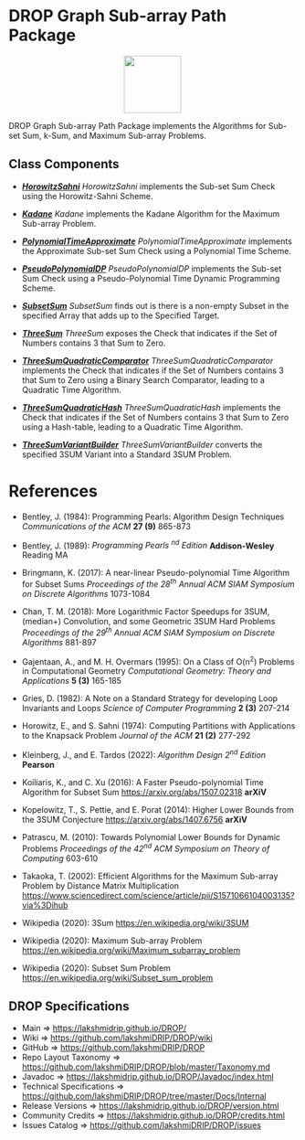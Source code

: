 # DROP Graph Sub-array Path Package

<p align="center"><img src="https://github.com/lakshmiDRIP/DROP/blob/master/DRIP_Logo.gif?raw=true" width="100"></p>

DROP Graph Sub-array Path Package implements the Algorithms for Sub-set Sum, k-Sum, and Maximum Sub-array Problems.


## Class Components

 * [***HorowitzSahni***](https://github.com/lakshmiDRIP/DROP/tree/master/src/main/java/org/drip/graph/subarray/HorowitzSahni.java)
 <i>HorowitzSahni</i> implements the Sub-set Sum Check using the Horowitz-Sahni Scheme.

 * [***Kadane***](https://github.com/lakshmiDRIP/DROP/tree/master/src/main/java/org/drip/graph/subarray/Kadane.java)
 <i>Kadane</i> implements the Kadane Algorithm for the Maximum Sub-array Problem.

 * [***PolynomialTimeApproximate***](https://github.com/lakshmiDRIP/DROP/tree/master/src/main/java/org/drip/graph/subarray/PolynomialTimeApproximate.java)
 <i>PolynomialTimeApproximate</i> implements the Approximate Sub-set Sum Check using a Polynomial Time Scheme.

 * [***PseudoPolynomialDP***](https://github.com/lakshmiDRIP/DROP/tree/master/src/main/java/org/drip/graph/subarray/PseudoPolynomialDP.java)
 <i>PseudoPolynomialDP</i> implements the Sub-set Sum Check using a Pseudo-Polynomial Time Dynamic Programming Scheme.

 * [***SubsetSum***](https://github.com/lakshmiDRIP/DROP/tree/master/src/main/java/org/drip/graph/subarray/SubsetSum.java)
 <i>SubsetSum</i> finds out is there is a non-empty Subset in the specified Array that adds up to the Specified Target.

 * [***ThreeSum***](https://github.com/lakshmiDRIP/DROP/tree/master/src/main/java/org/drip/graph/subarray/ThreeSum.java)
 <i>ThreeSum</i> exposes the Check that indicates if the Set of Numbers contains 3 that Sum to Zero.

 * [***ThreeSumQuadraticComparator***](https://github.com/lakshmiDRIP/DROP/tree/master/src/main/java/org/drip/graph/subarray/ThreeSumQuadraticComparator.java)
 <i>ThreeSumQuadraticComparator</i> implements the Check that indicates if the Set of Numbers contains 3 that Sum to Zero using a Binary Search Comparator, leading to a Quadratic Time Algorithm.

 * [***ThreeSumQuadraticHash***](https://github.com/lakshmiDRIP/DROP/tree/master/src/main/java/org/drip/graph/subarray/ThreeSumQuadraticHash.java)
 <i>ThreeSumQuadraticHash</i> implements the Check that indicates if the Set of Numbers contains 3 that Sum to Zero using a Hash-table, leading to a Quadratic Time Algorithm.

 * [***ThreeSumVariantBuilder***](https://github.com/lakshmiDRIP/DROP/tree/master/src/main/java/org/drip/graph/subarray/ThreeSumVariantBuilder.java)
 <i>ThreeSumVariantBuilder</i> converts the specified 3SUM Variant into a Standard 3SUM Problem.


# References

 * Bentley, J. (1984): Programming Pearls: Algorithm Design Techniques <i>Communications of the ACM</i> <b>27 (9)</b> 865-873

 * Bentley, J. (1989): <i>Programming Pearls <sup>nd</sup> Edition</i> <b>Addison-Wesley</b> Reading MA

 * Bringmann, K. (2017): A near-linear Pseudo-polynomial Time Algorithm for Subset Sums <i>Proceedings of the 28<sup>th</sup> Annual ACM SIAM Symposium on Discrete Algorithms</i> 1073-1084

 * Chan, T. M. (2018): More Logarithmic Factor Speedups for 3SUM, (median+) Convolution, and some Geometric 3SUM Hard Problems <i>Proceedings of the 29<sup>th</sup> Annual ACM SIAM Symposium on Discrete Algorithms</i> 881-897

 * Gajentaan, A., and M. H. Overmars (1995): On a Class of O(n<sup>2</sup>) Problems in Computational Geometry <i>Computational Geometry: Theory and Applications</i> <b>5 (3)</b> 165-185

 * Gries, D. (1982): A Note on a Standard Strategy for developing Loop Invariants and Loops <i>Science of Computer Programming</i> <b>2 (3)</b> 207-214

 * Horowitz, E., and S. Sahni (1974): Computing Partitions with Applications to the Knapsack Problem <i>Journal of the ACM</i> <b>21 (2)</b> 277-292

 * Kleinberg, J., and E. Tardos (2022): <i>Algorithm Design 2<sup>nd</sup> Edition</i> <b>Pearson</b>

 * Koiliaris, K., and C. Xu (2016): A Faster Pseudo-polynomial Time Algorithm for Subset Sum https://arxiv.org/abs/1507.02318 <b>arXiV</b>

 * Kopelowitz, T., S. Pettie, and E. Porat (2014): Higher Lower Bounds from the 3SUM Conjecture https://arxiv.org/abs/1407.6756 <b>arXiV</b>

 * Patrascu, M. (2010): Towards Polynomial Lower Bounds for Dynamic Problems <i>Proceedings of the 42<sup>nd</sup> ACM Symposium on Theory of Computing</i> 603-610

 * Takaoka, T. (2002): Efficient Algorithms for the Maximum Sub-array Problem by Distance Matrix Multiplication https://www.sciencedirect.com/science/article/pii/S1571066104003135?via%3Dihub

 * Wikipedia (2020): 3Sum https://en.wikipedia.org/wiki/3SUM

 * Wikipedia (2020): Maximum Sub-array Problem https://en.wikipedia.org/wiki/Maximum_subarray_problem

 * Wikipedia (2020): Subset Sum Problem https://en.wikipedia.org/wiki/Subset_sum_problem


## DROP Specifications

 * Main                     => https://lakshmidrip.github.io/DROP/
 * Wiki                     => https://github.com/lakshmiDRIP/DROP/wiki
 * GitHub                   => https://github.com/lakshmiDRIP/DROP
 * Repo Layout Taxonomy     => https://github.com/lakshmiDRIP/DROP/blob/master/Taxonomy.md
 * Javadoc                  => https://lakshmidrip.github.io/DROP/Javadoc/index.html
 * Technical Specifications => https://github.com/lakshmiDRIP/DROP/tree/master/Docs/Internal
 * Release Versions         => https://lakshmidrip.github.io/DROP/version.html
 * Community Credits        => https://lakshmidrip.github.io/DROP/credits.html
 * Issues Catalog           => https://github.com/lakshmiDRIP/DROP/issues
